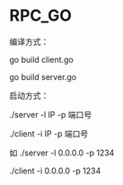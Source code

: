 # RPC_GO
编译方式：

go build client.go

go build server.go

启动方式：

./server -l IP -p 端口号

./client -i IP -p 端口号

如
./server -l 0.0.0.0 -p 1234

./client -i 0.0.0.0 -p 1234
